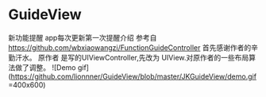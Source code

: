 # GuideView
新功能提醒 app每次更新第一次提醒介绍
参考自 https://github.com/wbxiaowangzi/FunctionGuideController 首先感谢作者的辛勤汗水。
原作者 是写的UIViewController,先改为 UIView.对原作者的一些布局算法做了调整。
![Demo gif](https://github.com/lionnner/GuideView/blob/master/JKGuideView/demo.gif =400x600)